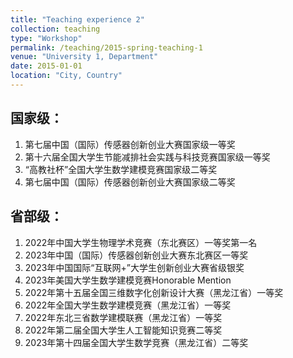 ```yaml
---
title: "Teaching experience 2"
collection: teaching
type: "Workshop"
permalink: /teaching/2015-spring-teaching-1
venue: "University 1, Department"
date: 2015-01-01
location: "City, Country"
---
```


国家级：
---
1. 第七届中国（国际）传感器创新创业大赛国家级一等奖
2. 第十六届全国大学生节能减排社会实践与科技竞赛国家级一等奖
3. “高教社杯”全国大学生数学建模竞赛国家级二等奖
4. 第七届中国（国际）传感器创新创业大赛国家级二等奖


省部级：
---
1. 2022年中国大学生物理学术竞赛（东北赛区）一等奖第一名
2. 2023年中国（国际）传感器创新创业大赛东北赛区一等奖
3. 2023年中国国际“互联网+”大学生创新创业大赛省级银奖
4. 2023年美国大学生数学建模竞赛Honorable Mention
5. 2022年第十五届全国三维数字化创新设计大赛（黑龙江省）一等奖
6. 2022年全国大学生数学建模竞赛（黑龙江省）一等奖
7. 2022年东北三省数学建模联赛（黑龙江省）一等奖
8. 2022年第二届全国大学生人工智能知识竞赛二等奖
9. 2023年第十四届全国大学生数学竞赛（黑龙江省）二等奖
